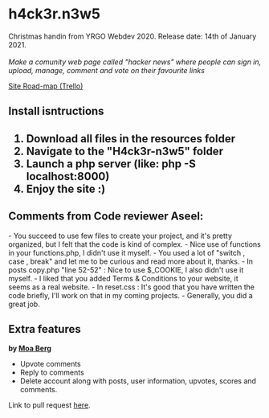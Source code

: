 # h4ck3r.n3w5

<p>
Christmas handin from YRGO Webdev 2020. Release date: 14th of January 2021.<br><br>
<em>Make a comunity web page called "hacker news" where people can sign in,<br>
  upload, manage, comment and vote on their favourite links</em>
</p>
<a href="https://trello.com/b/mv9MlHde" target="_blank">Site Road-map (Trello)</a>

<h2>Install isntructions<h2>

<ol>
    <li>Download all files in the resources folder</li>
    <li>Navigate to the "H4ck3r-n3w5" folder</li>
    <li>Launch a php server (like: php -S localhost:8000)</li>
    <li>Enjoy the site :)</li>
</ol>

<h2>Comments from Code reviewer Aseel:</h2>
- You succeed to use few files to create your project, and it's pretty organized, but I felt that the code is kind of complex.
- Nice use of functions in your functions.php, I didn't use it myself.
- You used a lot of "switch , case , break" and let me to be curious and read more about it, thanks.
-  In posts copy.php "line 52-52" : Nice to use $_COOKIE, I also didn't use it myself.
- I liked that you added Terms & Conditions to your website, it seems as a real website.
- In reset.css : It's good that you have written the code briefly, I'll work on that in my coming projects.
- Generally, you did a great job.

## Extra features

**by [Moa Berg](https://github.com/moasannacatharina)**

- Upvote comments
- Reply to comments
- Delete account along with posts, user information, upvotes, scores and comments.

Link to pull request [here](https://github.com/JoeyJaySWE/h4ck3r-n3w5/pull/2).

<!--
Add your text here then send a pull-request when done. Sorry for the amount of code, and it's sadly a total mess too T.T
//Joey Jay
 -->
